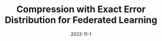 ---
title: "Compression with Exact Error Distribution for Federated Learning"
collection: publications
# permalink: /publication/2009-10-01-paper-title-number-1
# excerpt: 'This paper is about the number 1. The number 2 is left for future work.'
date: 2022-11-1
venue: '2022 IEEE Information Theory Workshop (ITW)'
paperurl: 'http://academicpages.github.io/files/paper1.pdf'
citation: 'M. Hegazy, R. Leluc, C. T. Li, A. Dieuleveut, "Compression with Exact Error Distribution for Federated Learning", arXiv preprint arXiv:2310.20682, 2023'
---